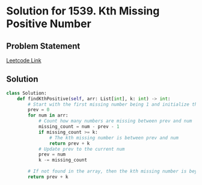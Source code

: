 # Solution for 1539. Kth Missing Positive Number

## Problem Statement

[Leetcode Link](https://leetcode.com/problems/kth-missing-positive-number/)

## Solution

```python
class Solution:
    def findKthPositive(self, arr: List[int], k: int) -> int:
        # Start with the first missing number being 1 and initialize the previous number as 0
        prev = 0
        for num in arr:
            # Count how many numbers are missing between prev and num
            missing_count = num - prev - 1
            if missing_count >= k:
                # The kth missing number is between prev and num
                return prev + k
            # Update prev to the current num
            prev = num
            k -= missing_count
        
        # If not found in the array, then the kth missing number is beyond the last element in arr
        return prev + k